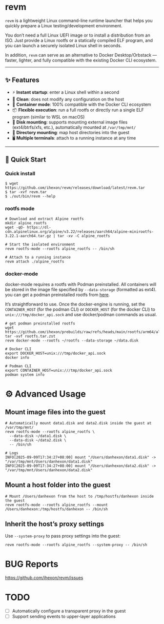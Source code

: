 # revm

`revm` is a lightweight Linux command-line runtime launcher that helps you quickly prepare a Linux testing/development environment.

You don’t need a full Linux UEFI image or to install a distribution from an ISO. Just provide a Linux rootfs or a statically compiled ELF program, and you can launch a securely isolated Linux shell in seconds.

In addition, `revm` can serve as an alternative to Docker Desktop/Orbstack — faster, lighter, and fully compatible with the existing Docker CLI ecosystem.

---

## ✨ Features

- ⚡ **Instant startup**: enter a Linux shell within a second
- 🧹 **Clean**: does not modify any configuration on the host
- 🐳 **Container mode**: 100% compatible with the Docker CLI ecosystem
- 📦 **Flexible execution**: run a full rootfs or directly run a single ELF program (similar to WSL on macOS)
- 💽 **Disk mounting**: supports mounting external image files (ext4/btrfs/xfs, etc.), automatically mounted at `/var/tmp/mnt/`
- 📂 **Directory mounting**: map host directories into the guest
- 🖥 **Multiple terminals**: attach to a running instance at any time

---

## 🚀 Quick Start

### Quick install
```shell
$ wget https://github.com/ihexon/revm/releases/download/latest/revm.tar 
$ tar -xvf revm.tar
$ ./out/bin/revm --help
```


### rootfs mode
```shell
# Download and extract Alpine rootfs
mkdir alpine_rootfs
wget -qO- https://dl-cdn.alpinelinux.org/alpine/v3.22/releases/aarch64/alpine-minirootfs-3.22.1-aarch64.tar.gz | tar -xv -C alpine_rootfs

# Start the isolated environment
revm rootfs-mode --rootfs alpine_rootfs -- /bin/sh

# Attach to a running instance
revm attach ./alpine_rootfs
```


### docker-mode
docker-mode requires a rootfs with Podman preinstalled. All containers will be stored in the image file specified by `--data-storage` (formatted as ext4).
you can get a podman preinstalled rootfs from [here](https://github.com/ihexon/prebuilds/raw/refs/heads/main/rootfs/arm64/alpine/rootfs.tar.zst).

It’s straightforward to use. Once the docker-engine is running, set the `CONTAINER_HOST` (for the podman CLI) or `DOCKER_HOST` (for the docker CLI) to `unix:///tmp/docker_api.sock` and use docker/podman commands as usual.

```shell
# get podman preinstalled rootfs
wget https://github.com/ihexon/prebuilds/raw/refs/heads/main/rootfs/arm64/alpine/rootfs.tar.zst 
tar -xvf rootfs.tar.zst
revm docker-mode --rootfs ~/rootfs --data-storage ~/data.disk

# Docker CLI
export DOCKER_HOST=unix:///tmp/docker_api.sock
docker info

# Podman CLI
export CONTAINER_HOST=unix:///tmp/docker_api.sock
podman system info
```


# ⚙️ Advanced Usage

## Mount image files into the guest
```textmate
# Automatically mount data1.disk and data2.disk inside the guest at /var/tmp/mnt/
revm rootfs-mode --rootfs alpine_rootfs \
  --data-disk ~/data1.disk \
  --data-disk ~/data2.disk \
  -- /bin/sh

# Logs
INFO[2025-09-09T17:34:27+08:00] mount "/Users/danhexon/data1.disk" -> "/var/tmp/mnt/Users/danhexon/data1.disk"
INFO[2025-09-09T17:34:27+08:00] mount "/Users/danhexon/data2.disk" -> "/var/tmp/mnt/Users/danhexon/data2.disk"
```


## Mount a host folder into the guest
```shell
# Mount /Users/danhexon from the host to /tmp/hostfs/danhexon inside the guest
revm rootfs-mode --rootfs alpine_rootfs --mount /Users/danhexon:/tmp/hostfs/danhexon -- /bin/sh
```


## Inherit the host’s proxy settings
Use `--system-proxy` to pass proxy settings into the guest:
```shell
revm rootfs-mode --rootfs alpine_rootfs --system-proxy -- /bin/sh
```


# BUG Reports
https://github.com/ihexon/revm/issues

# TODO
- [ ] Automatically configure a transparent proxy in the guest
- [ ] Support sending events to upper-layer applications